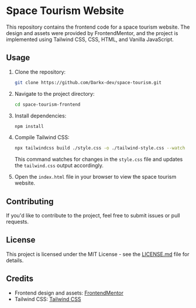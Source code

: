 # Space Tourism Website

This repository contains the frontend code for a space tourism website. The design and assets were provided by FrontendMentor, and the project is implemented using Tailwind CSS, CSS, HTML, and Vanilla JavaScript.

## Usage

1. Clone the repository:

   ```bash
   git clone https://github.com/Darkx-dev/space-tourism.git
   ```

2. Navigate to the project directory:

   ```bash
   cd space-tourism-frontend
   ```

3. Install dependencies:

   ```bash
   npm install
   ```

4. Compile Tailwind CSS:

   ```bash
   npx tailwindcss build ./style.css -o ./tailwind-style.css --watch
   ```

   This command watches for changes in the `style.css` file and updates the `tailwind.css` output accordingly.

5. Open the `index.html` file in your browser to view the space tourism website.

## Contributing

If you'd like to contribute to the project, feel free to submit issues or pull requests.

## License

This project is licensed under the MIT License - see the [LICENSE.md](LICENSE) file for details.

## Credits

- Frontend design and assets: [FrontendMentor](https://www.frontendmentor.io/)
- Tailwind CSS: [Tailwind CSS](https://tailwindcss.com/)
